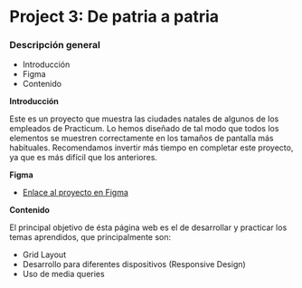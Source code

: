 # Project 3: De patria a patria

### Descripción general

- Introducción
- Figma
- Contenido

**Introducción**

Este es un proyecto que muestra las ciudades natales de algunos de los empleados de Practicum. Lo hemos diseñado de tal modo que todos los elementos se muestren correctamente en los tamaños de pantalla más habituales. Recomendamos invertir más tiempo en completar este proyecto, ya que es más difícil que los anteriores.

**Figma**

- [Enlace al proyecto en Figma](https://www.figma.com/file/ZW8wxTYTZH2czTTfDMVHWq/WEB%2C-Sprint-3-%3A-De-patria-a-patria-%7C-desktop-%2B-mobile?node-id=0%3A1)

**Contenido**

El principal objetivo de ésta página web es el de desarrollar y practicar los temas aprendidos, que principalmente son:

- Grid Layout
- Desarrollo para diferentes dispositivos (Responsive Design)
- Uso de media queries
